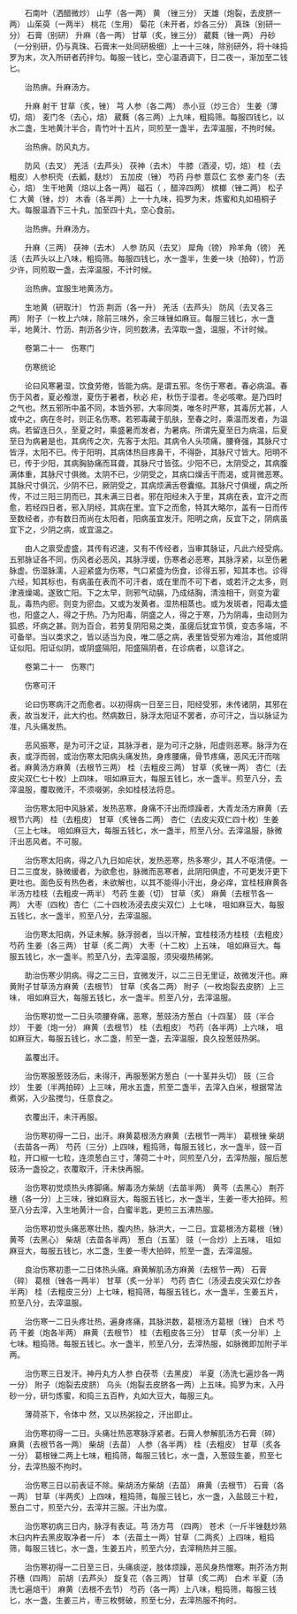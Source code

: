 <!-- { "loadSidebar": true } -->
　　石南叶（洒醋微炒） 山芋（各一两） 黄 （锉三分） 天雄（炮裂，去皮脐一两） 山茱萸（一两半） 桃花（生用） 菊花（未开者，炒各三分） 真珠（别研一分） 石膏（别研） 升麻（各一两） 甘草（炙，锉三分） 葳蕤（锉一两） 丹砂（一分别研，仍与真珠、石膏末一处同研极细）上一十三味，除别研外，将十味捣罗为末，次入所研者药拌匀。每服一钱匕，空心温酒调下，日二夜一，渐加至二钱匕。

　　治热痹。升麻汤方。

　　升麻 射干 甘草（炙，锉） 芎 人参（各二两） 赤小豆（炒三合） 生姜（薄切，焙） 麦门冬（去心，焙） 葳蕤（各三两）上九味，粗捣筛。每服四钱匕，以水二盏，生地黄汁半合，青竹叶十五片，同煎至一盏半，去滓温服，不拘时候。

　　治热痹。防风丸方。

　　防风（去叉） 羌活（去芦头） 茯神（去木） 牛膝（酒浸，切，焙） 桂（去粗皮）人参枳壳（去瓤，麸炒） 五加皮（锉） 芍药 丹参 薏苡仁 玄参 麦门冬（去心，焙） 生干地黄（焙以上各一两） 磁石（ ，醋淬四两） 槟榔（锉二两） 松子仁 大黄（锉，炒） 木香（各半两）上一十九味，捣罗为末，炼蜜和丸如梧桐子大。每服温酒下三十丸，加至四十丸，空心食前。

　　治热痹。升麻汤方。

　　升麻（三两） 茯神（去木） 人参 防风（去叉） 犀角（镑） 羚羊角（镑） 羌活（去芦头以上八味，粗捣筛。每服四钱匕，水一盏半，生姜一块（拍碎），竹沥少许，同煎取一盏，去滓温服，不计时候。

　　治热痹。宜服生地黄汤方。

　　生地黄（研取汁） 竹沥 荆沥（各一升） 羌活（去芦头） 防风（去叉各三两） 附子（一枚上六味，除前三味外，余三味锉如麻豆。每服三钱匕，水一盏半，地黄汁、竹沥、荆沥各少许，同煎数沸，去滓取一盏，温服，不计时候。

　　卷第二十一　伤寒门

　　伤寒统论

　　论曰风寒暑湿，饮食劳倦，皆能为病。是谓五邪。冬伤于寒者。春必病温。春伤于风者，夏必飧泄，夏伤于暑者，秋必 疟，秋伤于湿者。冬必咳嗽。是乃四时之气也。然五邪所中虽不同，本皆外邪，大率同类，唯冬时严寒，其毒厉尤甚，人或中之，病在冬时，则正名伤寒。若邪毒藏于肌肤，至春之时，乘温而发者，为温病。若留连日久，至夏之时，乘盛暑而发者，为暑病。所谓先夏至日为病温，后夏至日为病暑是也，其病传之次，先客于太阳。其病令人头项痛，腰脊强，其脉尺寸皆浮，太阳不已。传于阳明，其病体热目疼鼻干，不得卧，其脉尺寸皆大。阳明不已，传于少阳，其病胸胁痛而耳聋，其脉尺寸皆弦。少阳不已，太阴受之，其病腹满体重，其脉尺寸俱微。太阴不已，少阴受之，其病口燥舌干而渴，或背微恶寒。其脉尺寸俱沉，少阴不已，厥阴受之，其病烦满舌卷囊缩。其脉尺寸俱缓，病之所传，不过三阳三阴而已，其未满三日者。邪在阳经未入于里，其病在表，宜汗之而愈，若经四日者，邪入阴经，其病在里。宜下之而愈，特其大略尔，盖有一日而传至数经者，亦有数日而尚在太阳者，阳病虽宜发汗。阳明之病，反宜下之，阴病虽宜下之，少阴之病，或宜温之。

　　由人之禀受虚盛，其传有迟速，又有不传经者，当审其脉证，凡此六经受病。五邪脉证各不同，伤风者必恶风，其脉浮缓，伤寒者必恶寒，其脉浮紧，以至伤暑脉虚。伤湿脉濡，人迎紧盛为伤寒，气口紧盛为伤食，诊得五邪，知其本也。诊得六经，知其标也，有病虽在表而不可汗者，或在里而不可下者，或若汗之太多，则津液燥竭。遂致亡阳。下之太早，则邪气动膈，乃成结胸，清浊相干，则变为霍乱，毒热内瘀。则变为瘀血。又或为发黄者。湿热相蒸也。或为发斑者，阳毒太盛也，阳盛之人，得之于热。乃为阳毒，阴盛之人，得之于寒，乃为阴毒，虫动则为狐惑，坏病之甚。则为百合，若劳复阴阳易之类，虽瘥后犹宜节慎，变态多端，不可备举。当以类求之，皆以适当为良，唯二感之病，表里皆受邪为难治，其他或阴证似阳。阳证似阴，或阴盛隔阳，阳盛隔阴者，在诊病者，以意详之。

　　卷第二十一　伤寒门

　　伤寒可汗

　　论曰伤寒病汗之而愈者。以初得病一日至三日，阳经受邪，未传诸阴，其邪在表，故当发汗，此大约也。然病数日，脉浮太阳证不罢者，亦可汗之，当以脉证为准，凡头痛发热。

　　恶风振寒，是为可汗之证，其脉浮者，是为可汗之脉，阳虚则恶寒。脉浮为在表，或浮而弱，或治伤寒太阳病头痛发热，身疼腰痛，骨节疼痛，恶风无汗而喘者。麻黄汤方麻黄（去根节三两） 桂（去粗皮三两） 甘草（炙锉一两） 杏仁（去皮尖双仁七十枚）上四味， 咀如麻豆大，每服五钱匕，水一盏半。煎至八分，去滓温服，覆取微汗，不须啜粥，余如桂枝法将息。

　　治伤寒太阳中风脉紧，发热恶寒，身痛不汗出而烦躁者，大青龙汤方麻黄（去根节六两） 桂（去粗皮） 甘草（炙锉各二两） 杏仁（去皮尖双仁四十枚）生姜（三上七味。 咀如麻豆大，每服五钱匕，水一盏半，煎至八分。去滓温服，脉微汗出恶风者。不可服。

　　治伤寒太阳病，得之八九日如疟状，发热恶寒，热多寒少，其人不呕清便。一日二三度发，脉微缓者，为欲愈也，脉微而恶寒者，此阴阳俱虚，不可更发汗更下更吐也。面色反有热色者，未欲解也，以其不能得小汗出，身必痒，宜桂枝麻黄各半汤方桂枝（去粗皮一两半） 芍药 生姜（切） 甘草（炙） 麻黄（去根节各一两） 大枣（四枚）杏仁（二十四枚汤浸去皮尖双仁）上七味， 咀如麻豆大，每服五钱匕，水一盏半，煎至八分，去滓温服。

　　治伤寒太阳病，外证未解。脉浮弱者，当以汗解，宜桂枝汤方桂枝（去粗皮） 芍药 生姜（各三两） 甘草（炙二两） 大枣（十二枚）上五味， 咀如麻豆大。每服五钱匕，水一盏半。煎至八分，去滓温服，须臾啜热稀粥。

　　助治伤寒少阴病。得之二三日，宜微发汗，以二三日无里证，故微发汗也。麻黄附子甘草汤方麻黄（去根节） 甘草（炙各二两） 附子（一枚炮裂去皮脐）上三味， 咀如麻豆大，每服五钱匕，水一盏半。煎至八分，去滓温服。

　　治伤寒初觉一二日头项腰脊痛，恶寒，葱豉汤方葱白（十四茎） 豉（半合炒） 干姜（炮一分） 麻黄（去根节） 桂（去粗皮） 芍药（各半两）上六味， 咀如麻豆大，每服五钱匕，水二盏，煎至一盏，去滓温服，良久投葱豉热粥。

　　盖覆出汗。

　　治伤寒服葱豉汤后，未得汗，再服葱粥方葱白（一十茎并头切） 豉（三合炒） 生姜（半两拍碎）上三味，用水五盏，煎至二盏半，去滓入白米，根据常法煮粥，入少盐搅匀，任意食之。

　　衣覆出汗，未汗再服。

　　治伤寒初得一二日，出汗。麻黄葛根汤方麻黄（去根节一两半） 葛根锉 柴胡（去苗各一两） 芍药（三分）上四味，粗捣筛，每服五钱匕，水一盏半，豉一百粒，开口椒一七粒，连须葱白三寸，薄荷二十叶，同煎至八分，去滓热服，服后葱豉汤一盏投之，衣覆取汗，汗未快再服。

　　治伤寒初觉烦热头疼脚痛。解毒汤方柴胡（去苗半两） 黄芩（去黑心） 荆芥穗（各一分）上三味，锉如麻豆大，每服五钱匕，水一盏半，生姜一枣大拍碎。煎至八分去滓，入生地黄汁一合，白蜜半匙，更煎三五沸热服。

　　治伤寒初觉头痛恶寒壮热，腹内热，脉洪大，一二日。宜葛根汤方葛根（锉） 黄芩（去黑心） 柴胡（去苗各半两） 葱白（五茎） 豉（一合炒）上五味， 咀如麻豆大，每服五钱匕，水二盏，生姜一枣大拍碎，煎至一盏，去滓温服。

　　良治伤寒初患一二日体热头痛。麻黄解肌汤方麻黄（去根节一两） 石膏（碎） 葛根（锉各一两半） 甘草（炙一分半） 芍药 杏仁（汤浸去皮尖双仁炒各半两） 桂（去粗皮三分）上七味，粗捣筛，每服五钱匕，水一盏半，生姜五片，煎至八分，去滓温服。

　　治伤寒一二日头疼壮热，遍身疼痛，其脉洪数，葛根汤方葛根（锉） 白术 芍药 干姜（炮各半两） 麻黄（去根节） 桂（去粗皮各三分） 甘草（炙一分半）上七味。粗捣筛。每服五钱匕。水一盏半，煎至八分，去滓热服，如脉微即加附子半两。

　　治伤寒三日发汗。神丹丸方人参 白茯苓（去黑皮） 半夏（汤洗七遍炒各一两一分） 附子（炮裂去皮脐） 乌头（炮裂去皮脐各一两）上五味。捣罗为末，入丹砂一分，研匀炼蜜，和捣三五百杵，丸如大豆大，每服三丸。

　　薄荷茶下，令体中 然，又以热粥投之，汗出即止。

　　治伤寒初得一二日。头痛壮热恶寒脉浮紧者。石膏人参解肌汤方石膏（碎） 麻黄（去根节各一两） 柴胡（去苗） 人参（各半两） 桂（去粗皮） 甘草（炙各一分） 葛根锉二两上七味，粗捣筛，每服三钱匕，水一盏，入葱豉生姜，煎至七分，去滓热服不拘时。

　　治伤寒三日以前表证不除。柴胡汤方柴胡（去苗） 麻黄（去根节） 石膏（各一两） 甘草（半两炙）上四味，粗捣筛，每服三钱匕，水一盏，入盐豉三十粒，葱白二寸，煎至六分，去滓并三服。汗出为度。

　　治伤寒初病三日内，脉浮有表证。芎 汤方芎 （四两） 苍术（一斤半锉麸炒熟木臼内杵去黑皮取净者一斤） 本（去苗土一两）甘草（二两炙）上四味，粗捣筛，每服三钱匕，水一盏，生姜五片，煎至六分，去滓稍热并三服。

　　治伤寒初得一二日至三日，头痛痰逆，肢体烦躁，恶风身热憎寒。荆芥汤方荆芥穗（四两） 前胡（去芦头） 旋复花（各三两） 甘草（炙二两） 白术 半夏（汤洗七遍焙干） 麻黄（去根不去节） 芍药（各一两）上八味，粗捣筛，每服三钱匕，水一盏，生姜三片，枣三枚劈破，煎至七分，去滓热服不拘时。

